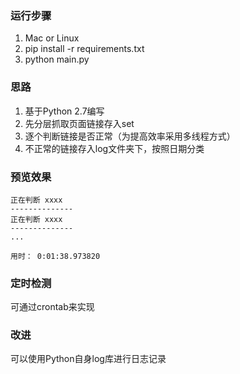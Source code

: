 ### 运行步骤
1. Mac or Linux
2. pip install -r requirements.txt
3. python main.py

### 思路
1. 基于Python 2.7编写
2. 先分层抓取页面链接存入set
3. 逐个判断链接是否正常（为提高效率采用多线程方式）
4. 不正常的链接存入log文件夹下，按照日期分类

### 预览效果

```
正在判断 xxxx
--------------
正在判断 xxxx
--------------
...

用时： 0:01:38.973820
```

### 定时检测
可通过crontab来实现


### 改进
可以使用Python自身log库进行日志记录
